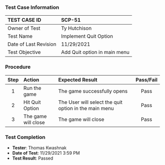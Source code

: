 ### Test Case Information

| TEST CASE ID | SCP-51|
| :--- | :--- |
| Owner of Test | Ty Hutchison|
| Test Name | Implement Quit Option |
| Date of Last Revision | 11/29/2021 |
| Test Objective | Add Quit option in main menu |

### Procedure

|Step | Action | Expected Result | Pass/Fail     |
|:---:| :---        |    :----  | :---: |
|1| Run the game| The game successfully opens |Pass|
|2| Hit Quit Option | The User will select the quit option in the main menu |Pass|
|3| The game will close | The game will close |Pass|

### Test Completion

- **Tester**: Thomas Kwashnak
- **Date of Test**: 11/29/2021 3:59 PM
- **Test Result**: Passed